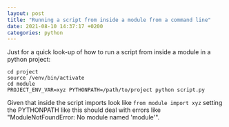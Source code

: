```yaml
---
layout: post
title: "Running a script from inside a module from a command line"
date: 2021-08-10 14:37:17 +0200
categories: python
---
```

Just for a quick look-up of how to run a script from inside a module in a python project:

```
cd project
source /venv/bin/activate
cd module
PROJECT_ENV_VAR=xyz PYTHONPATH=/path/to/project python script.py
```
Given that inside the script imports look like `from module import xyz` setting the PYTHONPATH like this should deal with errors like "ModuleNotFoundError: No module named 'module'".
